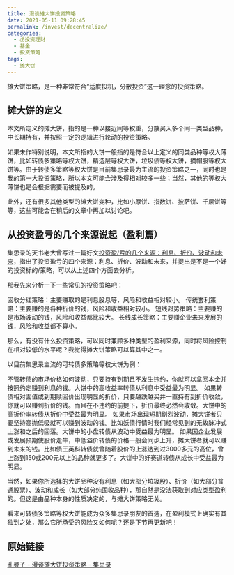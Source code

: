 ```yaml
---
title: 漫谈摊大饼投资策略
date: 2021-05-11 09:28:45
permalink: /invest/decentralize/
categories:
  - 💰投资理财
  - 基金
  - 投资策略
tags:
  - 摊大饼 
---
```

摊大饼策略，是一种非常符合“适度投机，分散投资”这一理念的投资策略。


## 摊大饼的定义
本文所定义的摊大饼，指的是一种以接近同等权重，分散买入多个同一类型品种，中长期持有，并按照一定的逻辑进行轮动的投资策略。

如果未作特别说明，本文所指的大饼一般指的是符合以上定义的同类品种等权大薄饼，比如转债多策略等权大饼，精选层等权大饼，垃圾债等权大饼，摘帽股等权大饼等。由于转债多策略等权大饼是目前集思录最为主流的投资策略之一，同时也是我的第一大投资策略，所以本文可能会涉及得相对较多一些；当然，其他的等权大薄饼也是会根据需要而被提及的。

此外，还有很多其他类型的摊大饼变种，比如小厚饼、指数饼、披萨饼、千层饼等等，这些可能会在稍后的文章中再加以讨论吧。

## 从投资盈亏的几个来源说起（盈利篇）
集思录的天书老大曾写过一篇好文[投资盈/亏的几个来源：利息、折价、波动和未来](https://www.jisilu.cn/question/60563)，指出了投资盈亏的四个来源：利息、折价、波动和未来，并提出是不是一个好的投资标的/策略，可以从上述四个方面去分析。

那我先来分析一下一些常见的投资策略吧：

固收分红策略：主要赚取的是利息股息等，风险和收益相对较小。
传统套利策略：主要赚的是各种折价的钱，风险和收益相对较小。
短线趋势策略：主要赚的是市场波动的钱，风险和收益都比较大。
长线成长策略：主要赚企业未来发展的钱，风险和收益都不算小。

那么，有没有什么投资策略，可以同时兼顾多种类型的盈利来源，同时将风险控制在相对较低的水平呢？我觉得摊大饼策略可以算其中之一。

以目前集思录主流的可转债多策略等权大饼为例：

不管转债的市场价格如何波动，只要持有到期且不发生违约，你就可以拿回本金并按照约定赚到利息的钱。大饼中的高收益率转债从利息中受益最为明显。
如果转债相对面值或到期赎回价出现明显的折价，只要越跌越买并一直持有到折价收敛，你就可以赚到折价的钱。而且在不违约的前提下，折价最终必然会收敛。大饼中的高折价率转债从折价中受益最为明显。
如果市场出现短期剧烈波动，摊大饼者只要坚持高抛低吸就可以赚到波动的钱。比如妖债行情时我们经常见到的无故脉冲式上涨和之后的回落。大饼中的小盘转债从波动中受益最为明显。
如果因企业发展或发展预期使股价走牛，中低溢价转债的价格一般会同步上升，摊大饼者就可以赚到未来的钱。比如债王英科转债就曾随着股价的上涨达到过3000多元的高位，曾上涨到150或200元以上的品种就更多了。大饼中的好赛道转债从成长中受益最为明显。

当然，如果你所选择的大饼品种没有利息（如大部分垃圾股）、折价（如大部分普通股票）、波动和成长（如大部分纯固收品种），那自然是没法获取到对应类型盈利的。但这是由品种本身的性质决定的，与摊大饼策略无关。

看来可转债多策略等权大饼能成为众多集思录朋友的首选，在盈利模式上确实有其独到之处，那么它所承受的风险又如何呢？还是下节再更新吧！

## 原始链接

[孔曼子 - 漫谈摊大饼投资策略 - 集思录](https://www.jisilu.cn/question/421212)